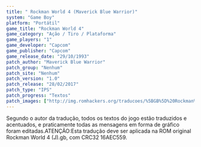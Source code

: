 ```yaml
---
title: " Rockman World 4 (Maverick Blue Warrior)"
system: "Game Boy"
platform: "Portátil"
game_title: "Rockman World 4"
game_category: "Ação / Tiro / Plataforma"
game_players: "1"
game_developer: "Capcom"
game_publisher: "Capcom"
game_release_date: "29/10/1993"
patch_author: "Maverick Blue Warrior"
patch_group: "Nenhum"
patch_site: "Nenhum"
patch_version: "1.0"
patch_release: "28/02/2017"
patch_type: "IPS"
patch_progress: "Textos"
patch_images: ["http://img.romhackers.org/traducoes/%5BGB%5D%20Rockman%20World%204%20-%20Maverick%20Blue%20Warrior%20-%201.png","http://img.romhackers.org/traducoes/%5BGB%5D%20Rockman%20World%204%20-%20Maverick%20Blue%20Warrior%20-%202.png","http://img.romhackers.org/traducoes/%5BGB%5D%20Rockman%20World%204%20-%20Maverick%20Blue%20Warrior%20-%203.png"]
---
```

Segundo o autor da tradução, todos os textos do jogo estão traduzidos e acentuados, e praticamente todas as mensagens em forma de gráfico foram editadas.ATENÇÃO:Esta tradução deve ser aplicada na ROM original Rockman World 4 (J).gb, com CRC32 16AEC559.
